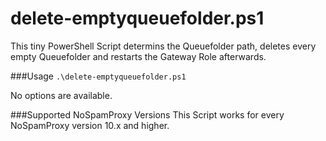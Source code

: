 # delete-emptyqueuefolder.ps1
This tiny PowerShell Script determins the Queuefolder path, deletes every empty Queuefolder and restarts the Gateway Role afterwards.

###Usage
`.\delete-emptyqueuefolder.ps1`

No options are available.

###Supported NoSpamProxy Versions
This Script works for every NoSpamProxy version 10.x and higher.

